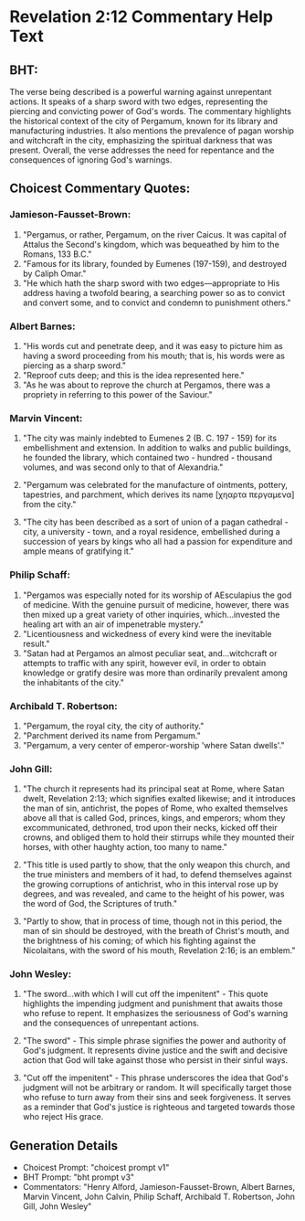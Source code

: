 # Revelation 2:12 Commentary Help Text

## BHT:
The verse being described is a powerful warning against unrepentant actions. It speaks of a sharp sword with two edges, representing the piercing and convicting power of God's words. The commentary highlights the historical context of the city of Pergamum, known for its library and manufacturing industries. It also mentions the prevalence of pagan worship and witchcraft in the city, emphasizing the spiritual darkness that was present. Overall, the verse addresses the need for repentance and the consequences of ignoring God's warnings.

## Choicest Commentary Quotes:
### Jamieson-Fausset-Brown:
1. "Pergamus, or rather, Pergamum, on the river Caicus. It was capital of Attalus the Second's kingdom, which was bequeathed by him to the Romans, 133 B.C." 
2. "Famous for its library, founded by Eumenes (197-159), and destroyed by Caliph Omar." 
3. "He which hath the sharp sword with two edges—appropriate to His address having a twofold bearing, a searching power so as to convict and convert some, and to convict and condemn to punishment others."

### Albert Barnes:
1. "His words cut and penetrate deep, and it was easy to picture him as having a sword proceeding from his mouth; that is, his words were as piercing as a sharp sword."
2. "Reproof cuts deep; and this is the idea represented here."
3. "As he was about to reprove the church at Pergamos, there was a propriety in referring to this power of the Saviour."

### Marvin Vincent:
1. "The city was mainly indebted to Eumenes 2 (B. C. 197 - 159) for its embellishment and extension. In addition to walks and public buildings, he founded the library, which contained two - hundred - thousand volumes, and was second only to that of Alexandria." 

2. "Pergamum was celebrated for the manufacture of ointments, pottery, tapestries, and parchment, which derives its name [χηαρτα περγαμενα] from the city."

3. "The city has been described as a sort of union of a pagan cathedral - city, a university - town, and a royal residence, embellished during a succession of years by kings who all had a passion for expenditure and ample means of gratifying it."

### Philip Schaff:
1. "Pergamos was especially noted for its worship of AEsculapius the god of medicine. With the genuine pursuit of medicine, however, there was then mixed up a great variety of other inquiries, which...invested the healing art with an air of impenetrable mystery." 
2. "Licentiousness and wickedness of every kind were the inevitable result."
3. "Satan had at Pergamos an almost peculiar seat, and...witchcraft or attempts to traffic with any spirit, however evil, in order to obtain knowledge or gratify desire was more than ordinarily prevalent among the inhabitants of the city."

### Archibald T. Robertson:
1. "Pergamum, the royal city, the city of authority."
2. "Parchment derived its name from Pergamum."
3. "Pergamum, a very center of emperor-worship 'where Satan dwells'."

### John Gill:
1. "The church it represents had its principal seat at Rome, where Satan dwelt, Revelation 2:13; which signifies exalted likewise; and it introduces the man of sin, antichrist, the popes of Rome, who exalted themselves above all that is called God, princes, kings, and emperors; whom they excommunicated, dethroned, trod upon their necks, kicked off their crowns, and obliged them to hold their stirrups while they mounted their horses, with other haughty action, too many to name."

2. "This title is used partly to show, that the only weapon this church, and the true ministers and members of it had, to defend themselves against the growing corruptions of antichrist, who in this interval rose up by degrees, and was revealed, and came to the height of his power, was the word of God, the Scriptures of truth."

3. "Partly to show, that in process of time, though not in this period, the man of sin should be destroyed, with the breath of Christ's mouth, and the brightness of his coming; of which his fighting against the Nicolaitans, with the sword of his mouth, Revelation 2:16; is an emblem."

### John Wesley:
1. "The sword...with which I will cut off the impenitent" - This quote highlights the impending judgment and punishment that awaits those who refuse to repent. It emphasizes the seriousness of God's warning and the consequences of unrepentant actions.

2. "The sword" - This simple phrase signifies the power and authority of God's judgment. It represents divine justice and the swift and decisive action that God will take against those who persist in their sinful ways.

3. "Cut off the impenitent" - This phrase underscores the idea that God's judgment will not be arbitrary or random. It will specifically target those who refuse to turn away from their sins and seek forgiveness. It serves as a reminder that God's justice is righteous and targeted towards those who reject His grace.


## Generation Details
- Choicest Prompt: "choicest prompt v1"
- BHT Prompt: "bht prompt v3"
- Commentators: "Henry Alford, Jamieson-Fausset-Brown, Albert Barnes, Marvin Vincent, John Calvin, Philip Schaff, Archibald T. Robertson, John Gill, John Wesley"
